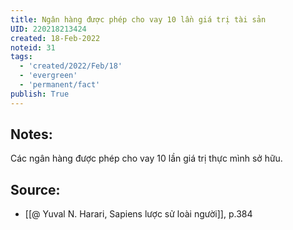 ```yaml
---
title: Ngân hàng được phép cho vay 10 lần giá trị tài sản
UID: 220218213424
created: 18-Feb-2022
noteid: 31
tags:
  - 'created/2022/Feb/18'
  - 'evergreen'
  - 'permanent/fact'
publish: True
---
```

## Notes:
Các ngân hàng được phép cho vay 10 lần giá trị thực mình sở hữu.

## Source:
- [[@ Yuval N. Harari, Sapiens lược sử loài người]], p.384


